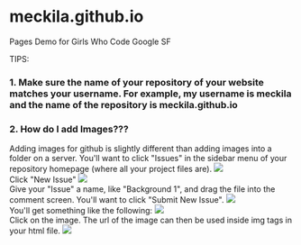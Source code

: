# meckila.github.io
Pages Demo for Girls Who Code Google SF

TIPS:
<h3>1. Make sure the name of your repository of your website matches your username. For example, my username is meckila and the name of the repository is meckila.github.io</h3>

<h3>2. How do I add Images???</h3>
Adding images for github is slightly different than adding images into a folder on a server. You'll want to click "Issues" in the sidebar menu of your repository homepage (where all your project files are).

<img src="https://cloud.githubusercontent.com/assets/9985425/8758009/32c95a98-2c94-11e5-8673-5bc7c10f49ea.png">
<br>
Click "New Issue"
<img src="https://cloud.githubusercontent.com/assets/9985425/8758078/cb920ba8-2c94-11e5-89c9-2eace6f72e4e.png">
<br>
Give your "Issue" a name, like "Background 1", and drag the file into the comment screen. You'll want to click "Submit New Issue".
<img src="https://cloud.githubusercontent.com/assets/9985425/8758080/d4d3a9b0-2c94-11e5-9193-f7285c6bdfe4.png">
<br>
You'll get something like the following:
<img src="https://cloud.githubusercontent.com/assets/9985425/8758097/0c6e817e-2c95-11e5-9738-61d48b94fd14.png">
<br>
Click on the image. The url of the image can then be used inside img tags in your html file.
<img src="https://cloud.githubusercontent.com/assets/9985425/8758149/9f8afd70-2c95-11e5-92d7-87e52962d555.png">

